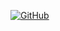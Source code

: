 [![GitHub](https://img.shields.io/badge/GitHub-000?style=for-the-badge&logo=github)](https://github.com/Mechub/MecHub) 

